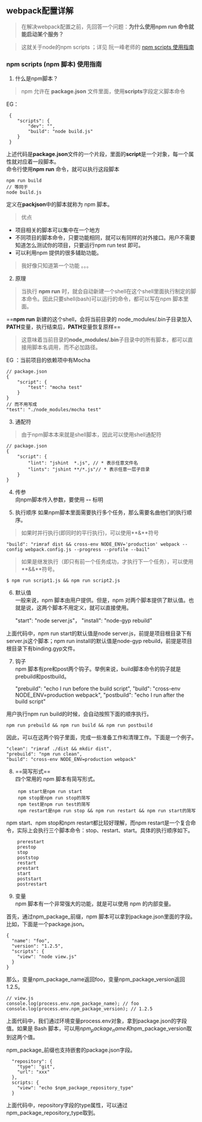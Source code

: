 ## webpack配置详解
> 在解决webpack配置之前，先回答一个问题：**为什么使用npm  run 命令就能启动某个服务？**  

> 这就关于node的npm scripts ；详见 阮一峰老师的 [npm scripts 使用指南](http://www.ruanyifeng.com/blog/2016/10/npm_scripts.html)

### npm scripts (npm 脚本) 使用指南
1. 什么是npm脚本？
> npm 允许在 **package.json** 文件里面，使用**scripts**字段定义脚本命令  

EG：  
```
 {
    "scripts": {
        "dev": "",
        "build": "node build.js"
    }
 }

```
上述代码是**package.json**文件的一个片段，里面的**script**是一个对象，每一个属性就对应着一段脚本。  
命令行使用**npm run** 命令，就可以执行这段脚本
```
npm run build
// 等同于
node build.js
```
定义在**packjson**中的脚本就称为 npm 脚本。
> 优点  
- 项目相关的脚本可以集中在一个地方
- 不同项目的脚本命令，只要功能相同，就可以有同样的对外接口。用户不需要知道怎么测试你的项目，只要运行npm run test 即可。
- 可以利用npm 提供的很多辅助功能。
> 我好像只知道第一个功能 。。。

2. 原理
> 当执行 **npm run** 时，就会自动新建一个shell在这个shell里面执行制定的脚本命令。因此只要shell(bash)可以运行的命令，都可以写在npm 脚本里面。  

==**npm run** 新建的这个shell，会将当前目录的 node_modules/.bin子目录加入**PATH**变量，执行结束后，**PATH**变量恢复原样==  
> 这意味着当前目录的**node_modules/.bin**子目录中的所有脚本，都可以直接用脚本名调用，而不必加路径。  

EG ：当前项目的依赖项中有Mocha
```
// package.json
{
    "script": {
        "test": "mocha test"
    }
}
// 而不用写成
"test": "./node_modules/mocha test" 
```
3. 通配符
> 由于npm脚本本来就是shell脚本，因此可以使用shell通配符
```
// package.json
{
    "script": {
        "lint": "jshint  *.js", // * 表示任意文件名
        "lints": "jshint **/*.js"// * 表示任意一层子目录
    }
}
```
4. 传参  
向npm脚本传入参数，要使用 **--** 标明

5. 执行顺序
如果npm脚本里面需要执行多个任务，那么需要名曲他们的执行顺序。  
> 如果时并行执行(即同时的平行执行)，可以使用**&**符号
```
"build": "rimraf dist && cross-env NODE_ENV='production' webpack --config webpack.config.js --progress --profile --bail"
```
> 如果是继发执行（即只有前一个任务成功，才执行下一个任务），可以使用**&&**符号。
```
$ npm run script1.js && npm run script2.js
```
6. 默认值  
一般来说，npm 脚本由用户提供。但是，npm 对两个脚本提供了默认值。也就是说，这两个脚本不用定义，就可以直接使用。


    "start": "node server.js"，
    "install": "node-gyp rebuild"

上面代码中，npm run start的默认值是node server.js，前提是项目根目录下有server.js这个脚本；npm run install的默认值是node-gyp rebuild，前提是项目根目录下有binding.gyp文件。

7. 钩子  
npm 脚本有pre和post两个钩子。举例来说，build脚本命令的钩子就是prebuild和postbuild。


    "prebuild": "echo I run before the build script",
    "build": "cross-env NODE_ENV=production webpack",
    "postbuild": "echo I run after the build script"

用户执行npm run build的时候，会自动按照下面的顺序执行。


    npm run prebuild && npm run build && npm run postbuild

因此，可以在这两个钩子里面，完成一些准备工作和清理工作。下面是一个例子。


    "clean": "rimraf ./dist && mkdir dist",
    "prebuild": "npm run clean",
    "build": "cross-env NODE_ENV=production webpack"

8. ==简写形式==  
四个常用的 npm 脚本有简写形式。

        npm start是npm run start
        npm stop是npm run stop的简写
        npm test是npm run test的简写
        npm restart是npm run stop && npm run restart && npm run start的简写

npm start、npm stop和npm restart都比较好理解，而npm restart是一个复合命令，实际上会执行三个脚本命令：stop、restart、start。具体的执行顺序如下。

        prerestart
        prestop
        stop
        poststop
        restart
        prestart
        start
        poststart
        postrestart


9. 变量  
npm 脚本有一个非常强大的功能，就是可以使用 npm 的内部变量。

首先，通过npm_package_前缀，npm 脚本可以拿到package.json里面的字段。比如，下面是一个package.json。


    {
      "name": "foo", 
      "version": "1.2.5",
      "scripts": {
        "view": "node view.js"
      }
    }

那么，变量npm_package_name返回foo，变量npm_package_version返回1.2.5。


    // view.js
    console.log(process.env.npm_package_name); // foo
    console.log(process.env.npm_package_version); // 1.2.5

上面代码中，我们通过环境变量process.env对象，拿到package.json的字段值。如果是 Bash 脚本，可以用$npm_package_name和$npm_package_version取到这两个值。

npm_package_前缀也支持嵌套的package.json字段。


      "repository": {
        "type": "git",
        "url": "xxx"
      },
      scripts: {
        "view": "echo $npm_package_repository_type"
      }

上面代码中，repository字段的type属性，可以通过npm_package_repository_type取到。


